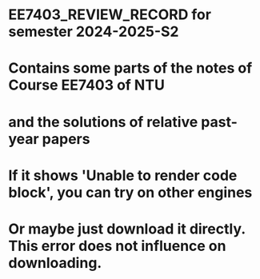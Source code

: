 # EE7403_REVIEW_RECORD for semester 2024-2025-S2
# Contains some parts of the notes of Course EE7403 of NTU 
# and the solutions of relative past-year papers
# If it shows 'Unable to render code block', you can try on other engines
# Or maybe just download it directly. This error does not influence on downloading.
